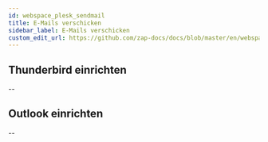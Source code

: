 ```yaml
---
id: webspace_plesk_sendmail
title: E-Mails verschicken
sidebar_label: E-Mails verschicken
custom_edit_url: https://github.com/zap-docs/docs/blob/master/en/webspace_plesk_sendmail.md
---
```


## Thunderbird einrichten

--

## Outlook einrichten

--